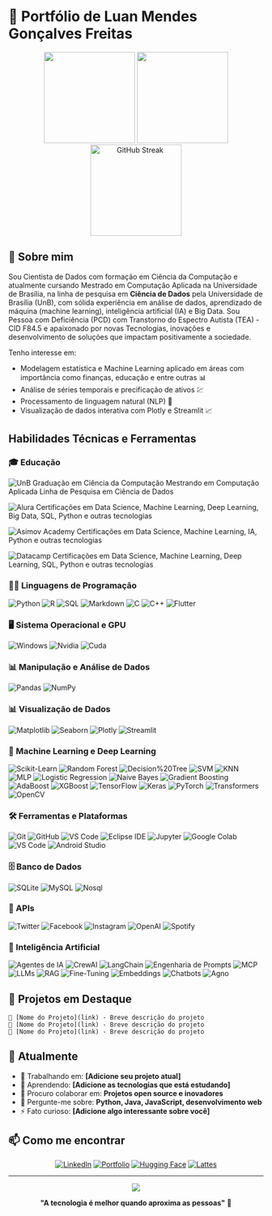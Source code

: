 # 👋 Portfólio de Luan Mendes Gonçalves Freitas

<div align="center">
  <img height="180em" src="https://github-readme-stats.vercel.app/api?username=luanfreitas5&show_icons=true&theme=tokyonight&include_all_commits=true&count_private=true"/>
  <img height="180em" src="https://github-readme-stats.vercel.app/api/top-langs/?username=luanfreitas5&layout=compact&langs_count=7&theme=tokyonight"/>
  <img height="180em" src="https://github-readme-streak-stats.herokuapp.com/?user=luanfreitas5&theme=tokyonight" alt="GitHub Streak"/>
</div>

## 🚀 Sobre mim

Sou Cientista de Dados com formação em Ciência da Computação e atualmente cursando Mestrado em Computação Aplicada na Universidade de Brasília, na linha de pesquisa em **Ciência de Dados** pela Universidade de Brasília (UnB), com sólida experiência em análise de dados, aprendizado de máquina (machine learning), inteligência artificial (IA) e Big Data. Sou Pessoa com Deficiência (PCD) com Transtorno do Espectro Autista (TEA) - CID F84.5 e apaixonado por novas Tecnologias, inovações e desenvolvimento de soluções que impactam positivamente a sociedade.

Tenho interesse em:
- Modelagem estatística e Machine Learning aplicado em áreas com importância como finanças, educação e entre outras 📊  
- Análise de séries temporais e precificação de ativos 💹  
- Processamento de linguagem natural (NLP) 🧩  
- Visualização de dados interativa com Plotly e Streamlit 📈 

##  Habilidades Técnicas e Ferramentas

### 🎓 Educação

![UnB](https://img.shields.io/badge/-UnB-0033A0?style=for-the-badge&logo=unb&logoColor=white)
Graduação em Ciência da Computação
Mestrando em Computação Aplicada Linha de Pesquisa em Ciência de Dados

![Alura](https://img.shields.io/badge/-Alura-2D3E50?style=for-the-badge&logo=alura&logoColor=white)
Certificações em Data Science, Machine Learning, Deep Learning, Big Data, SQL, Python e outras tecnologias

![Asimov Academy](https://img.shields.io/badge/-Asimov%20Academy-2D3E50?style=for-the-badge&logo=asimov&logoColor=white)
Certificações em Data Science, Machine Learning, IA, Python e outras tecnologias

![Datacamp](https://img.shields.io/badge/-Datacamp-03EF62?style=for-the-badge&logo=datacamp&logoColor=white)
Certificações em Data Science, Machine Learning, Deep Learning, SQL, Python e outras tecnologias

### 🧑‍💻 Linguagens de Programação

![Python](https://img.shields.io/badge/-Python-3776AB?style=for-the-badge&logo=python&logoColor=white) ![R](https://img.shields.io/badge/-R-276DC3?style=for-the-badge&logo=r&logoColor=white) ![SQL](https://img.shields.io/badge/-SQL-4479A1?style=for-the-badge&logo=postgresql&logoColor=white) ![Markdown](https://img.shields.io/badge/-Markdown-000000?style=for-the-badge&logo=markdown&logoColor=white) 
![C](https://img.shields.io/badge/-C-00599C?style=for-the-badge&logo=c&logoColor=white) ![C++](https://img.shields.io/badge/-C++-00599C?style=for-the-badge&logo=c%2B%2B&logoColor=white) ![Flutter](https://img.shields.io/badge/-Flutter-02569B?style=for-the-badge&logo=flutter&logoColor=white)

### 🖥️ Sistema Operacional e GPU
![Windows](https://img.shields.io/badge/-Windows-0078D6?style=for-the-badge&logo=windows&logoColor=white) ![Nvidia](https://img.shields.io/badge/-NVIDIA-76B900?style=for-the-badge&logo=nvidia&logoColor=white) ![Cuda](https://img.shields.io/badge/-CUDA-76B900?style=for-the-badge&logo=nvidia&logoColor=white)

### 📊 Manipulação e Análise de Dados
![Pandas](https://img.shields.io/badge/-Pandas-150458?style=for-the-badge&logo=pandas&logoColor=white) ![NumPy](https://img.shields.io/badge/-NumPy-013243?style=for-the-badge&logo=numpy&logoColor=white)

### 📊 Visualização de Dados
![Matplotlib](https://img.shields.io/badge/-Matplotlib-11557C?style=for-the-badge&logo=matplotlib&logoColor=white) ![Seaborn](https://img.shields.io/badge/-Seaborn-4C72B0?style=for-the-badge&logo=seaborn&logoColor=white) ![Plotly](https://img.shields.io/badge/-Plotly-3F4F75?style=for-the-badge&logo=plotly&logoColor=white) ![Streamlit](https://img.shields.io/badge/-Streamlit-FF4B4B?style=for-the-badge&logo=streamlit&logoColor=white)

### 🤖 Machine Learning e Deep Learning
![Scikit-Learn](https://img.shields.io/badge/-Scikit--Learn-F7931E?style=for-the-badge&logo=scikitlearn&logoColor=white) ![Random Forest](https://img.shields.io/badge/-Random%20Forest-228B22?style=for-the-badge&logo=apache&logoColor=white) ![Decision%20Tree](https://img.shields.io/badge/-Decision%20Tree-228B22?style=for-the-badge&logo=apache&logoColor=white) ![SVM](https://img.shields.io/badge/-SVM-228B22?style=for-the-badge&logo=apache&logoColor=white) 
![KNN](https://img.shields.io/badge/-KNN-228B22?style=for-the-badge&logo=apache&logoColor=white) ![MLP](https://img.shields.io/badge/-MLP-228B22?style=for-the-badge&logo=apache&logoColor=white) ![Logistic Regression](https://img.shields.io/badge/-Logistic%20Regression-228B22?style=for-the-badge&logo=apache&logoColor=white) ![Naive Bayes](https://img.shields.io/badge/-Naive%20Bayes-228B22?style=for-the-badge&logo=apache&logoColor=white) 
![Gradient Boosting](https://img.shields.io/badge/-Gradient%20Boosting-228B22?style=for-the-badge&logo=apache&logoColor=white) ![AdaBoost](https://img.shields.io/badge/-AdaBoost-228B22?style=for-the-badge&logo=apache&logoColor=white) ![XGBoost](https://img.shields.io/badge/-XGBoost-228B22?style=for-the-badge&logo=apache&logoColor=white) 
![TensorFlow](https://img.shields.io/badge/-TensorFlow-FF6F00?style=for-the-badge&logo=tensorflow&logoColor=white) ![Keras](https://img.shields.io/badge/-Keras-D00000?style=for-the-badge&logo=keras&logoColor=white) ![PyTorch](https://img.shields.io/badge/-PyTorch-EE4C2C?style=for-the-badge&logo=pytorch&logoColor=white) ![Transformers](https://img.shields.io/badge/-Transformers-00D1FF?style=for-the-badge&logo=transformers&logoColor=white) ![OpenCV](https://img.shields.io/badge/-OpenCV-5C3EE8?style=for-the-badge&logo=opencv&logoColor=white)

### 🛠️ Ferramentas e Plataformas
![Git](https://img.shields.io/badge/-Git-F05032?style=for-the-badge&logo=git&logoColor=white) ![GitHub](https://img.shields.io/badge/-GitHub-181717?style=for-the-badge&logo=github&logoColor=white) ![VS Code](https://img.shields.io/badge/-VS%20Code-007ACC?style=for-the-badge&logo=visual-studio-code&logoColor=white) ![Eclipse IDE](https://img.shields.io/badge/-Eclipse-2C2255?style=for-the-badge&logo=eclipse&logoColor=white)
![Jupyter](https://img.shields.io/badge/-Jupyter-F37626?style=for-the-badge&logo=jupyter&logoColor=white) ![Google Colab](https://img.shields.io/badge/-Google%20Colab-F9AB00?style=for-the-badge&logo=googlecolab&logoColor=white) ![VS Code](https://img.shields.io/badge/-VS%20Code-007ACC?style=for-the-badge&logo=visualstudiocode&logoColor=white) ![Android Studio](https://img.shields.io/badge/-Android%20Studio-3DDC84?style=for-the-badge&logo=androidstudio&logoColor=white)

### 🗄️ Banco de Dados
![SQLite](https://img.shields.io/badge/-SQLite-003B57?style=for-the-badge&logo=sqlite&logoColor=white) ![MySQL](https://img.shields.io/badge/-MySQL-4479A5?style=for-the-badge&logo=mysql&logoColor=white) ![Nosql](https://img.shields.io/badge/-NoSQL-005A9C?style=for-the-badge&logo=nosql&logoColor=white)

### 🤖 APIs
![Twitter](https://img.shields.io/badge/-Twitter-1DA1F2?style=for-the-badge&logo=twitter&logoColor=white) ![Facebook](https://img.shields.io/badge/-Facebook-1877F2?style=for-the-badge&logo=facebook&logoColor=white) ![Instagram](https://img.shields.io/badge/-Instagram-E4405F?style=for-the-badge&logo=instagram&logoColor=white) ![OpenAI](https://img.shields.io/badge/-OpenAI-412991?style=for-the-badge&logo=openai&logoColor=white) ![Spotify](https://img.shields.io/badge/-Spotify-1DB954?style=for-the-badge&logo=spotify&logoColor=white)

### 🤖 Inteligência Artificial
![Agentes de IA](https://img.shields.io/badge/-Agentes%20de%20IA-412991?style=for-the-badge&logo=openai&logoColor=white) ![CrewAI](https://img.shields.io/badge/-CrewAI-FF5A50?style=for-the-badge&logo=crewai&logoColor=white) ![LangChain](https://img.shields.io/badge/-LangChain-1C3C3C?style=for-the-badge&logo=langChain&logoColor=white) ![Engenharia de Prompts](https://img.shields.io/badge/-Engenharia%20de%20Prompts-412991?style=for-the-badge&logo=openai&logoColor=white) ![MCP](https://img.shields.io/badge/-MCP-000000?style=for-the-badge&logo=modelcontextprotocol&logoColor=white) 
![LLMs](https://img.shields.io/badge/-LLMs-412991?style=for-the-badge&logo=openai&logoColor=white) ![RAG](https://img.shields.io/badge/-RAG-412991?style=for-the-badge&logo=openai&logoColor=white) ![Fine-Tuning](https://img.shields.io/badge/-Fine--Tuning-412991?style=for-the-badge&logo=openai&logoColor=white) ![Embeddings](https://img.shields.io/badge/-Embeddings-412991?style=for-the-badge&logo=openai&logoColor=white) ![Chatbots](https://img.shields.io/badge/-Chatbots-412991?style=for-the-badge&logo=openai&logoColor=white) ![Agno](https://img.shields.io/badge/-Agno-412991?style=for-the-badge&logo=openai&logoColor=white)

## 🎯 Projetos em Destaque

<!-- Adicione aqui seus projetos principais -->
```
🔗 [Nome do Projeto](link) - Breve descrição do projeto
🔗 [Nome do Projeto](link) - Breve descrição do projeto
🔗 [Nome do Projeto](link) - Breve descrição do projeto
```

## 🌱 Atualmente

- 🔭 Trabalhando em: **[Adicione seu projeto atual]**
- 🌱 Aprendendo: **[Adicione as tecnologias que está estudando]**
- 👯 Procuro colaborar em: **Projetos open source e inovadores**
- 💬 Pergunte-me sobre: **Python, Java, JavaScript, desenvolvimento web**
- ⚡ Fato curioso: **[Adicione algo interessante sobre você]**

## 📫 Como me encontrar

<div align="center">
  
[![LinkedIn](https://img.shields.io/badge/-LinkedIn-0077B5?style=for-the-badge&logo=linkedin&logoColor=white)](https://www.linkedin.com/in/luanfreitas5/)
[![Portfolio](https://img.shields.io/badge/-Portfolio-000000?style=for-the-badge&logo=github&logoColor=white)](https://github.com/luanfreitas5)
[![Hugging Face](https://img.shields.io/badge/-Hugging%20Face-FF6F20?style=for-the-badge&logo=huggingface&logoColor=white)](https://huggingface.co/luanfreitas5)
[![Lattes](https://img.shields.io/badge/-Lattes-2D3E50?style=for-the-badge&logo=academia&logoColor=white)](https://lattes.cnpq.br/6416967593914864)

</div>

---

<div align="center">
  <img src="https://komarev.com/ghpvc/?username=luanfreitas5&color=blue&style=flat-square&label=Visualizações+do+perfil"/>
</div>

<div align="center">
  
**"A tecnologia é melhor quando aproxima as pessoas"** 💙

</div>
